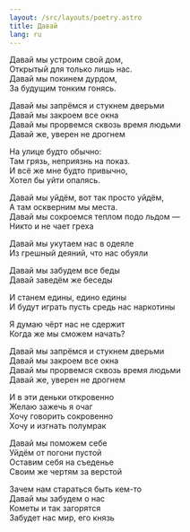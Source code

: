 ```yaml
---
layout: /src/layouts/poetry.astro
title: Давай
lang: ru
---
```

Давай мы устроим свой дом,  
Открытый для только лишь нас.  
Давай мы покинем дурдом,  
За будущим тонким гонясь.

Давай мы запрёмся и стукнем дверьми  
Давай мы закроем все окна  
Давай мы прорвемся сквозь время людьми  
Давай же, уверен не дрогнем

На улице будто обычно:  
Там грязь, неприязнь на показ.  
И всё же мне будто привычно,  
Хотел бы уйти опалясь.

Давай мы уйдём, вот так просто уйдём,  
А там оскверним мы места.  
Давай мы сокроемся теплом подо льдом —  
Никто и не чает греха

Давай мы укутаем нас в одеяле  
Из грешный деяний, что нас обуяли

Давай мы забудем все беды  
Давай заведём же беседы

И станем едины, едино едины  
И будут играть пусть средь нас наркотины

Я думаю чёрт нас не сдержит  
Когда же мы сможем начать?

Давай мы запрёмся и стукнем дверьми  
Давай мы закроем все окна  
Давай мы прорвемся сквозь время людьми  
Давай же, уверен не дрогнем

И в эти деньки откровенно  
Желаю зажечь я очаг  
Хочу говорить сокровенно  
Хочу и изгнать полумрак

Давай мы поможем себе  
Уйдём от погони пустой  
Оставим себя на съеденье  
Своим же чертям за верстой

Зачем нам стараться быть кем-то  
Давай мы забудем о нас  
Кометы и так загорятся  
Забудет нас мир, его князь
